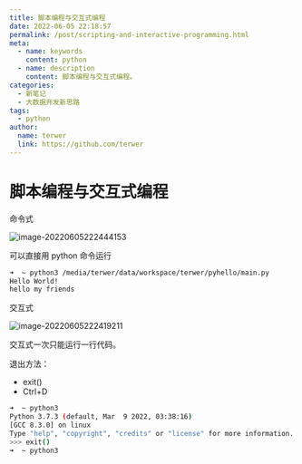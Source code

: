 ```yaml
---
title: 脚本编程与交互式编程
date: 2022-06-05 22:18:57
permalink: /post/scripting-and-interactive-programming.html
meta:
  - name: keywords
    content: python
  - name: description
    content: 脚本编程与交互式编程。
categories:
  - 新笔记
  - 大数据开发新思路
tags:
  - python
author: 
  name: terwer
  link: https://github.com/terwer
---
```


# 脚本编程与交互式编程

命令式

![image-20220605222444153](https://ghproxy.com/https://raw.githubusercontent.com/terwer/upload/main/img/20220605222444.png)

可以直接用 python 命令运行

```bash
➜  ~ python3 /media/terwer/data/workspace/terwer/pyhello/main.py
Hello World!
hello my friends
```

交互式

![image-20220605222419211](https://ghproxy.com/https://raw.githubusercontent.com/terwer/upload/main/img/20220605222419.png)

交互式一次只能运行一行代码。

退出方法：

- exit()
- Ctrl+D

```bash
➜  ~ python3                                                    
Python 3.7.3 (default, Mar  9 2022, 03:38:16) 
[GCC 8.3.0] on linux
Type "help", "copyright", "credits" or "license" for more information.
>>> exit()
➜  ~ python3
```

